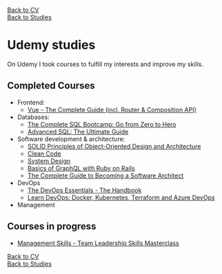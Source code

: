 [Back to CV](../../index.md#education)
<br>
[Back to Studies](../index.md)

# Udemy studies

On Udemy I took courses to fulfill my interests and improve my skills.

## Completed Courses

- Frontend:
    - [Vue - The Complete Guide (incl. Router & Composition API)](https://www.udemy.com/course/vuejs-2-the-complete-guide)
- Databases:
    - [The Complete SQL Bootcamp: Go from Zero to Hero](https://www.udemy.com/course/the-complete-sql-bootcamp)
    - [Advanced SQL: The Ultimate Guide](https://www.udemy.com/course/sql-advanced)
- Software development & architecture:
    - [SOLID Principles of Object-Oriented Design and Architecture](https://www.udemy.com/course/solid-principles-object-oriented-design-architecture)
    - [Clean Code](https://www.udemy.com/course/writing-clean-code/)
    - [System Design](https://www.udemy.com/course/system-design-interview-prep/)
    - [Basics of GraphQL with Ruby on Rails](https://www.udemy.com/course/basics-of-graphql-with-ruby-on-rails/)
    - [The Complete Guide to Becoming a Software Architect](https://www.udemy.com/course/the-complete-guide-to-becoming-a-software-architect/)
- DevOps
    - [The DevOps Essentials - The Handbook](https://www.udemy.com/course/the-devops-essentials/)
    - [Learn DevOps: Docker, Kubernetes, Terraform and Azure DevOps](https://www.udemy.com/course/devops-with-docker-kubernetes-and-azure-devops/)
- Management

## Courses in progress
- [Management Skills - Team Leadership Skills Masterclass](https://www.udemy.com/course/leadership-and-lean-management-masterclass/)

[Back to CV](../../index.md#education)
<br>
[Back to Studies](../index.md)
